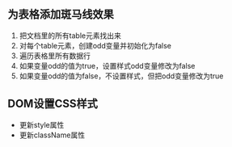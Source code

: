 
## 为表格添加斑马线效果
1. 把文档里的所有table元素找出来
2. 对每个table元素，创建odd变量并初始化为false
3. 遍历表格里所有数据行
4. 如果变量odd的值为true，设置样式odd变量修改为false
5. 如果变量odd的值为false，不设置样式，但把odd变量修改为true


## DOM设置CSS样式

- 更新style属性
- 更新className属性